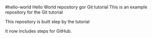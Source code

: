 #hello-world
Hello World repository gor Git tutorial
This is an example repository for the Git tutorial

This repository is built step by the tutorial

It now includes steps for GitHub.
